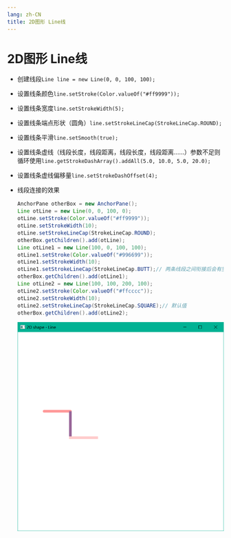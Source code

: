 ```yaml
---
lang: zh-CN
title: 2D图形 Line线
---
```



# 2D图形 Line线

* 创建线段`Line line = new Line(0, 0, 100, 100);`
  
* 设置线条颜色`line.setStroke(Color.valueOf("#ff9999"));`
  
* 设置线条宽度`line.setStrokeWidth(5);`
  
* 设置线条端点形状（圆角）`line.setStrokeLineCap(StrokeLineCap.ROUND);`
  
* 设置线条平滑`line.setSmooth(true);`
  
* 设置线条虚线（线段长度，线段距离，线段长度，线段距离……）参数不足则循环使用`line.getStrokeDashArray().addAll(5.0, 10.0, 5.0, 20.0);`

* 设置线条虚线偏移量`line.setStrokeDashOffset(4);`
  
* 线段连接的效果
  
    ```java
    AnchorPane otherBox = new AnchorPane();  
    Line otLine = new Line(0, 0, 100, 0);  
    otLine.setStroke(Color.valueOf("#ff9999"));  
    otLine.setStrokeWidth(10);  
    otLine.setStrokeLineCap(StrokeLineCap.ROUND);  
    otherBox.getChildren().add(otLine);  
    Line otLine1 = new Line(100, 0, 100, 100);  
    otLine1.setStroke(Color.valueOf("#996699"));  
    otLine1.setStrokeWidth(10);  
    otLine1.setStrokeLineCap(StrokeLineCap.BUTT);// 两条线段之间衔接后会有空隙  
    otherBox.getChildren().add(otLine1);  
    Line otLine2 = new Line(100, 100, 200, 100);  
    otLine2.setStroke(Color.valueOf("#ffcccc"));  
    otLine2.setStrokeWidth(10);  
    otLine2.setStrokeLineCap(StrokeLineCap.SQUARE);// 默认值  
    otherBox.getChildren().add(otLine2);
    ```
    
    ![](../assets/Pasted%20image%2020220617081158.png)